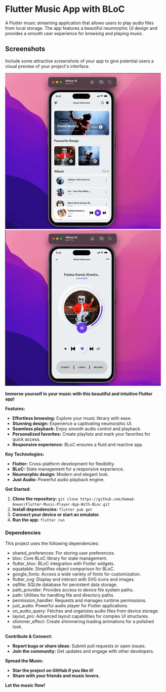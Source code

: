 # Flutter Music App with BLoC

A Flutter music streaming application that allows users to play audio files from local storage. The app features a beautiful neumorphic UI design and provides a smooth user experience for browsing and playing music.

## Screenshots

Include some attractive screenshots of your app to give potential users a visual preview of your project's interface.

<img src="demo.png">
<img src="demo1.png">

**Immerse yourself in your music with this beautiful and intuitive Flutter app!**

**Features:**

* **Effortless browsing:** Explore your music library with ease.
* **Stunning design:** Experience a captivating neumorphic UI.
* **Seamless playback:** Enjoy smooth audio control and playback.
* **Personalized favorites:** Create playlists and mark your favorites for quick access.
* **Responsive experience:** BLoC ensures a fluid and reactive app.

**Key Technologies:**

* **Flutter:** Cross-platform development for flexibility.
* **BLoC:** State management for a responsive experience.
* **Neumorphic design:** Modern and elegant look.
* **Just Audio:** Powerful audio playback engine.

**Get Started:**

1. **Clone the repository:** `git clone https://github.com/Hamad-Anwar/Flutter-Music-Player-App-With-BLoc.git`
2. **Install dependencies:** `flutter pub get`
3. **Connect your device or start an emulator.**
4. **Run the app:** `flutter run`

### Dependencies

This project uses the following dependencies:

* shared_preferences: For storing user preferences.
* bloc: Core BLoC library for state management.
* flutter_bloc: BLoC integration with Flutter widgets.
* equatable: Simplifies object comparison for BLoC.
* google_fonts: Access a wide variety of fonts for customization.
* flutter_svg: Display and interact with SVG icons and images.
* sqflite: SQLite database for persistent data storage.
* path_provider: Provides access to device file system paths.
* path: Utilities for handling file and directory paths.
* permission_handler: Requests and manages runtime permissions.
* just_audio: Powerful audio player for Flutter applications.
* on_audio_query: Fetches and organizes audio files from device storage.
* layout_pro: Advanced layout capabilities for complex UI structures.
* shimmer_effect: Create shimmering loading animations for a polished look.
  
**Contribute & Connect:**

* **Report bugs or share ideas:** Submit pull requests or open issues.
* **Join the community:** Get updates and engage with other developers.

**Spread the Music:**

* **Star the project on GitHub if you like it!**
* **Share with your friends and music lovers.**

**Let the music flow!**






